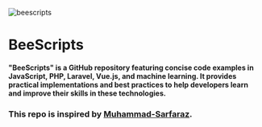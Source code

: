 ![beescripts](https://github.com/KawsarAhmad43/BeeScripts/assets/54704888/ab3956c9-b16b-449f-b11a-3f75bd47b040)

# BeeScripts
#### "BeeScripts" is a GitHub repository featuring concise code examples in JavaScript, PHP, Laravel, Vue.js, and machine learning. It provides practical implementations and best practices to help developers learn and improve their skills in these technologies.


### This repo is inspired by [Muhammad-Sarfaraz](https://github.com/Muhammad-Sarfaraz).

